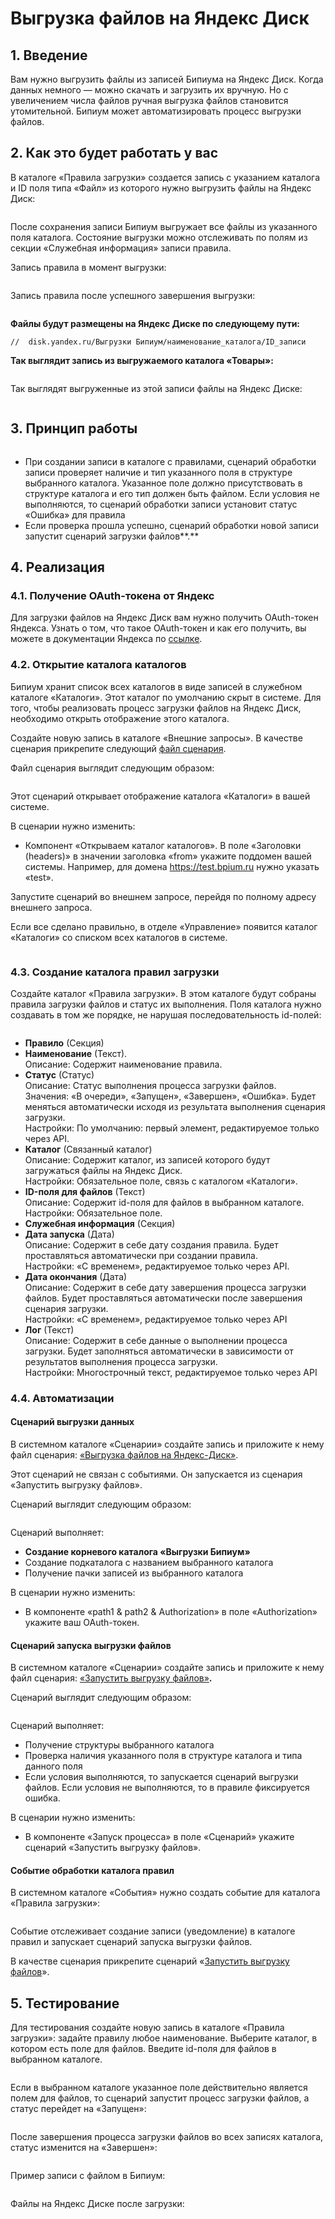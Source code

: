 # Выгрузка файлов на Яндекс Диск

## 1. Введение

Вам нужно выгрузить файлы из записей Бипиума на Яндекс Диск. Когда данных немного — можно скачать и загрузить их вручную. Но с увеличением числа файлов ручная выгрузка файлов становится утомительной. Бипиум может автоматизировать процесс выгрузки файлов.

## 2. Как это будет работать у вас

В каталоге «‎Правила загрузки» создается запись с указанием каталога и ID поля типа «‎Файл» из которого нужно выгрузить файлы на Яндекс Диск:

<figure><img src="../../.gitbook/assets/6 (1).png" alt=""><figcaption></figcaption></figure>

После сохранения записи Бипиум выгружает все файлы из указанного поля каталога. Состояние выгрузки можно отслеживать по полям из секции «‎Служебная информация» записи правила.

Запись правила в момент выгрузки:

<figure><img src="../../.gitbook/assets/7 (1).png" alt=""><figcaption></figcaption></figure>

Запись правила после успешного завершения выгрузки:

<figure><img src="../../.gitbook/assets/8 (1).png" alt=""><figcaption></figcaption></figure>

**Файлы будут размещены на Яндекс Диске по следующему пути:**

```
//  disk.yandex.ru/Выгрузки Бипиум/наименование_каталога/ID_записи
```

**Так выглядит запись из выгружаемого каталога «‎Товары»:**

<figure><img src="../../.gitbook/assets/12 (1).png" alt=""><figcaption></figcaption></figure>

Так выглядят выгруженные из этой записи файлы на Яндекс Диске:

<figure><img src="../../.gitbook/assets/11.png" alt=""><figcaption></figcaption></figure>

## **3. Принцип работы**

<figure><img src="../../.gitbook/assets/1 (1).png" alt=""><figcaption></figcaption></figure>

* При создании записи в каталоге с правилами, сценарий обработки записи проверяет наличие и тип указанного поля в структуре выбранного каталога. Указанное поле должно присутствовать в структуре каталога и его тип должен быть файлом. Если условия не выполняются, то сценарий обработки записи установит статус «‎Ошибка» для правила
* Если проверка прошла успешно, сценарий обработки новой записи запустит сценарий загрузки файлов**.**

## 4. Реализация

### **4.1. Получение OAuth-токена от Яндекс**

Для загрузки файлов на Яндекс Диск вам нужно получить OAuth-токен Яндекса. Узнать о том, что такое OAuth-токен и как его получить, вы можете в документации Яндекса по [ссылке](https://yandex.ru/dev/id/doc/dg/oauth/concepts/about.html).

### **4.2. Открытие каталога каталогов**

Бипиум хранит список всех каталогов в виде записей в служебном каталоге «Каталоги». Этот каталог по умолчанию скрыт в системе. Для того, чтобы реализовать процесс загрузки файлов на Яндекс Диск, необходимо открыть отображение этого каталога.

Создайте новую запись в каталоге «Внешние запросы». В качестве сценария прикрепите следующий [файл сценария](https://drive.google.com/file/d/1mcxJw2Ib1a6ZGs990OAcBDQsoZ20LwXY/view?usp=sharing).

Файл сценария выглядит следующим образом:

<figure><img src="../../.gitbook/assets/9 (1).png" alt=""><figcaption></figcaption></figure>

Этот сценарий открывает отображение каталога «Каталоги» в вашей системе.

В сценарии нужно изменить:

* Компонент «Открываем каталог каталогов». В поле «Заголовки (headers)» в значении заголовка «from» укажите поддомен вашей системы. Например, для домена https://test.bpium.ru нужно указать «test».

Запустите сценарий во внешнем запросе, перейдя по полному адресу внешнего запроса.

Если все сделано правильно, в отделе «Управление» появится каталог «Каталоги» со списком всех каталогов в системе.

<figure><img src="../../.gitbook/assets/10 (1).png" alt=""><figcaption></figcaption></figure>

### **4.3.** Создание каталога правил загрузки

Создайте каталог «Правила загрузки». В этом каталоге будут собраны правила загрузки файлов и статус их выполнения. Поля каталога нужно создавать в том же порядке, не нарушая последовательность id-полей:

<figure><img src="../../.gitbook/assets/2.png" alt=""><figcaption></figcaption></figure>

* **Правило** (Секция)
* **Наименование** (Текст).\
  Описание: Содержит наименование правила.
* **Статус** (Статус)\
  Описание: Статус выполнения процесса загрузки файлов.\
  Значения: «В очереди», «Запущен», «Завершен», «Ошибка». Будет меняться автоматически исходя из результата выполнения сценария загрузки.\
  Настройки: По умолчанию: первый элемент, редактируемое только через API.
* **Каталог** (Связанный каталог)\
  Описание: Содержит каталог, из записей которого будут загружаться файлы на Яндекс Диск.\
  Настройки: Обязательное поле, связь с каталогом «Каталоги».
* **ID-поля для файлов** (Текст)\
  Описание: Содержит id-поля для файлов в выбранном каталоге.\
  Настройки: Обязательное поле.
* **Служебная информация** (Секция)
* **Дата запуска** (Дата)\
  Описание: Содержит в себе дату создания правила. Будет проставляться автоматически при создании правила.\
  Настройки: «С временем», редактируемое только через API.
* **Дата окончания** (Дата)\
  Описание: Содержит в себе дату завершения процесса загрузки файлов. Будет проставляться автоматически после завершения сценария загрузки.\
  Настройки: «С временем», редактируемое только через API
* **Лог** (Текст)\
  Описание: Содержит в себе данные о выполнении процесса загрузки. Будет заполняться автоматически в зависимости от результатов выполнения процесса загрузки.\
  Настройки: Многострочный текст, редактируемое только через API

### **4.4. Автоматизации**

#### **Сценарий выгрузки данных**

В системном каталоге «Сценарии» создайте запись и приложите к нему файл сценария: [«Выгрузка файлов на Яндекс-Диск»](https://drive.google.com/file/d/1-4u1x4SU6P0tsvgZErwhnbYtEnt6z2nC/view?usp=sharing).

Этот сценарий не связан с событиями. Он запускается из сценария «Запустить выгрузку файлов».

Сценарий выглядит следующим образом:

<figure><img src="../../.gitbook/assets/4.png" alt=""><figcaption></figcaption></figure>

Сценарий выполняет:

* **Создание корневого каталога «Выгрузки Бипиум»**
* Создание подкаталога с названием выбранного каталога
* Получение пачки записей из выбранного каталога

В сценарии нужно изменить:

* В компоненте «path1 & path2 & Authorization» в поле «Authorization» укажите ваш OAuth-токен.

#### **Сценарий запуска выгрузки файлов**

В системном каталоге «Сценарии» создайте запись и приложите к нему файл сценария: [«Запустить выгрузку файлов»](https://drive.google.com/file/d/1jee7yXtYakwNtjDtYShStTx7OnDJqKqC/view?usp=sharing)**.**

Сценарий выглядит следующим образом:

<figure><img src="../../.gitbook/assets/5 (1).png" alt=""><figcaption></figcaption></figure>

Сценарий выполняет:

* Получение структуры выбранного каталога
* Проверка наличия указанного поля в структуре каталога и типа данного поля
* Если условия выполняются, то запускается сценарий выгрузки файлов. Если условия не выполняются, то в правиле фиксируется ошибка.

В сценарии нужно изменить:

* В компоненте «Запуск процесса» в поле «Сценарий» укажите сценарий «Запустить выгрузку файлов».

#### **Событие обработки каталога правил**

В системном каталоге «События» нужно создать событие для каталога «Правила загрузки»:

<figure><img src="../../.gitbook/assets/3.png" alt=""><figcaption></figcaption></figure>

Событие отслеживает создание записи (уведомление) в каталоге правил и запускает сценарий запуска выгрузки файлов.

В качестве сценария прикрепите сценарий «‎[Запустить выгрузку файлов](https://drive.google.com/file/d/1jee7yXtYakwNtjDtYShStTx7OnDJqKqC/view?usp=sharing)».

## **5. Тестирование**

Для тестирования создайте новую запись в каталоге «Правила загрузки»: задайте правилу любое наименование. Выберите каталог, в котором есть поле для файлов. Введите id-поля для файлов в выбранном каталоге.

<figure><img src="../../.gitbook/assets/6 (1).png" alt=""><figcaption></figcaption></figure>

Если в выбранном каталоге указанное поле действительно является полем для файлов, то сценарий запустит процесс загрузки файлов, а статус перейдет на «Запущен»:

<figure><img src="../../.gitbook/assets/7 (1).png" alt=""><figcaption></figcaption></figure>

После завершения процесса загрузки файлов во всех записях каталога, статус изменится на «Завершен»:

<figure><img src="../../.gitbook/assets/8 (1).png" alt=""><figcaption></figcaption></figure>

Пример записи с файлом в Бипиум:

<figure><img src="../../.gitbook/assets/12 (1).png" alt=""><figcaption></figcaption></figure>

Файлы на Яндекс Диске после загрузки:

<figure><img src="../../.gitbook/assets/11.png" alt=""><figcaption></figcaption></figure>
